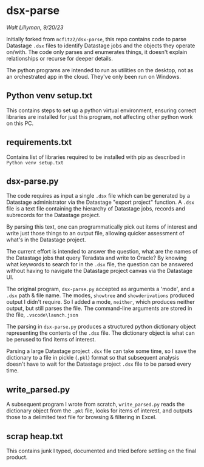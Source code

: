 # dsx-parse
_Walt Lillyman, 9/20/23_

Initially forked from `mcfitz2/dsx-parse`, this repo contains code to parse Datastage `.dsx` files to identify Datastage jobs and the objects they operate on/with. The code only parses and enumerates things, it doesn't explain relationships or recurse for deeper details.

The python programs are intended to run as utilities on the desktop, not as an orchestrated app in the cloud. They've only been run on Windows.

## Python venv setup.txt
This contains steps to set up a python virtual environment, ensuring correct libraries are installed for just this program, not affecting other python work on this PC.

## requirements.txt
Contains list of libraries required to be installed with pip as described in `Python venv setup.txt`

## dsx-parse.py
The code requires as input a single `.dsx` file which can be generated by a Datastage administrator via the Datastage "export project" function. A `.dsx` file is a text file containing the hierarchy of Datastage jobs, records and subrecords for the Datastage project.

By parsing this text, one can programmatically pick out items of interest and write just those things to an output file, allowing quicker assessment of what's in the Datastage project.

The current effort is intended to answer the question, what are the names of the Datastage jobs that query Teradata and write to Oracle? By knowing what keywords to search for in the `.dsx` file, the question can be answered without having to navigate the Datastage project canvas via the Datastage UI.

The original program, `dsx-parse.py` accepted as arguments a 'mode', and a `.dsx` path & file name. The modes, `showtree` and `showderivations` produced output I didn't require. So I added a mode, `neither`, which produces neither output, but still parses the file. The command-line arguments are stored in the file, `.vscode\launch.json`

The parsing in `dsx-parse.py` produces a structured python dictionary object representing the contents of the `.dsx` file. The dictionary object is what can be perused to find items of interest.

Parsing a large Datastage project `.dsx` file can take some time, so I save the dictionary to a file in pickle (`.pkl`) format so that subsequent analysis doesn't have to wait for the Datastage project `.dsx` file to be parsed every time.

## write_parsed.py
A subsequent program I wrote from scratch, `write_parsed.py` reads the dictionary object from the `.pkl` file, looks for items of interest, and outputs those to a delimited text file for browsing & filtering in Excel.

## scrap heap.txt
This contains junk I typed, documented and tried before settling on the final product.